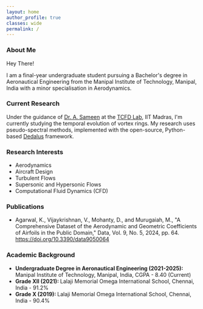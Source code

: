 ```yaml
---
layout: home
author_profile: true
classes: wide
permalink: /
---
```


<h3  class="archive__st">About Me</h3>

<div class="textp">
  <p>Hey There!</p>
</div>
<div class="textp">
  <p>I am a final-year undergraduate student pursuing a Bachelor's degree in Aeronautical Engineering from the Manipal Institute of Technology, Manipal, India with a minor specialisation in Aerodynamics.</p>
</div>

<h3  class="archive__st">Current Research</h3>
<div class="textp">
  <p>Under the guidance of <a href="https://home.iitm.ac.in/sameen/">Dr. A. Sameen</a> at the <a href="https://home.iitm.ac.in/sameen/research_projects.html">TCFD Lab</a>, IIT Madras, I'm currently studying the temporal evolution of vortex rings. My research uses pseudo-spectral methods, implemented with the open-source, Python-based <a href="https://dedalus-project.org/">Dedalus</a> framework.</p>

  <p></p>
</div> 

<h3  class="archive__st">Research Interests</h3>

<div class="textp">
<ul>
<li> Aerodynamics </li>
<li> Aircraft Design </li>
<li> Turbulent Flows </li>
<li> Supersonic and Hypersonic Flows </li>
<li> Computational Fluid Dynamics (CFD) </li>
</ul>
</div>

<h3  class="archive__st">Publications</h3>

<div class="text1">
<ul>
<li> Agarwal, K., Vijaykrishnan, V., Mohanty, D., and Murugaiah, M., "A Comprehensive Dataset of the Aerodynamic and Geometric Coefficients of Airfoils in the Public Domain,"
  Data, Vol. 9, No. 5, 2024, pp. 64. <a href="https://doi.org/10.3390/data9050064"> https://doi.org/10.3390/data9050064</a> </li>
</ul>
</div>

<h3  class="archive__st">Academic Background</h3>

<div class="text1">
<ul>
<li> <b> Undergraduate Degree in Aeronautical Engineering (2021-2025): </b> Manipal Institute of Technology, Manipal, India, CGPA - 8.40 (Current) </li>
<li> <b> Grade XII (2021): </b> Lalaji Memorial Omega International School, Chennai, India - 91.2% </li>
<li> <b> Grade X (2019): </b> Lalaji Memorial Omega International School, Chennai, India - 90.4%</li>
</ul>
</div>

